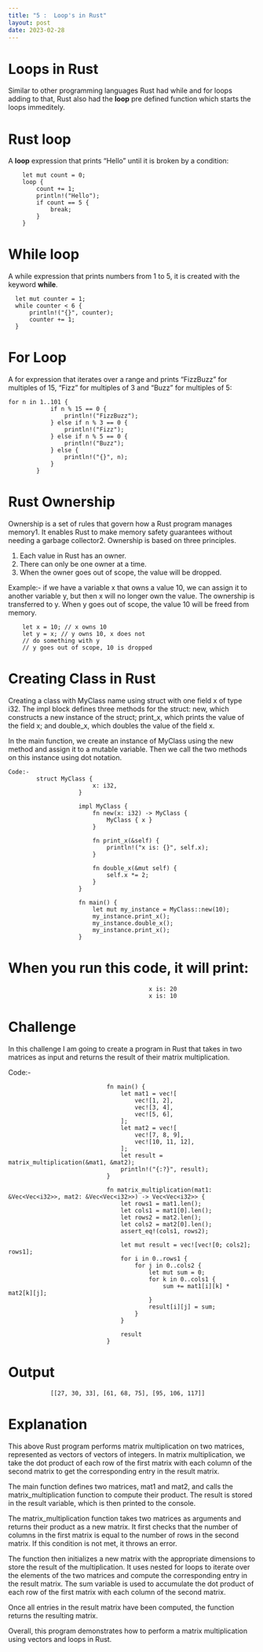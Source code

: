 ```yaml
---
title: "5 :  Loop's in Rust"
layout: post
date: 2023-02-28
---
```

# Loops in Rust

Similar to other programming languages Rust had while and for loops adding to that, Rust also had the **loop** pre defined function which starts the loops immeditely.

# Rust loop
A **loop** expression that prints “Hello” until it is broken by a condition:


        let mut count = 0;
        loop {
            count += 1;
            println!("Hello");
            if count == 5 {
                break;
            }
        }

# While loop
A while expression that prints numbers from 1 to 5, it is created with the keyword **while**.

      let mut counter = 1;
      while counter < 6 {
          println!("{}", counter);
          counter += 1;
      }

# For Loop
A for expression that iterates over a range and prints 
“FizzBuzz” for multiples of 15, “Fizz” for multiples of 3 and “Buzz” for multiples of 5:

    for n in 1..101 {
                if n % 15 == 0 {
                    println!("FizzBuzz");
                } else if n % 3 == 0 {
                    println!("Fizz");
                } else if n % 5 == 0 {
                    println!("Buzz");
                } else {
                    println!("{}", n);
                }
            }
# Rust Ownership
Ownership is a set of rules that govern how a Rust program manages memory1. It enables Rust to make memory safety guarantees without needing a garbage collector2. Ownership is based on three principles.

1. Each value in Rust has an owner.
2. There can only be one owner at a time.
3. When the owner goes out of scope, the value will be dropped.

Example:-
if we have a variable x that owns a value 10, we can assign it to another variable y, but then x will no longer own the value. The ownership is transferred to y. When y goes out of scope, the value 10 will be freed from memory.

        let x = 10; // x owns 10
        let y = x; // y owns 10, x does not
        // do something with y
        // y goes out of scope, 10 is dropped

# Creating Class in Rust
Creating a class with MyClass name using struct with one field x of type i32. The impl block defines three methods for the struct: new, which constructs a new instance of the struct; print_x, which prints the value of the field x; and double_x, which doubles the value of the field x.

In the main function, we create an instance of MyClass using the new method and assign it to a mutable variable. Then we call the two methods on this instance using dot notation.

    Code:-
            struct MyClass {
                            x: i32,
                        }

                        impl MyClass {
                            fn new(x: i32) -> MyClass {
                                MyClass { x }
                            }

                            fn print_x(&self) {
                                println!("x is: {}", self.x);
                            }

                            fn double_x(&mut self) {
                                self.x *= 2;
                            }
                        }

                        fn main() {
                            let mut my_instance = MyClass::new(10);
                            my_instance.print_x();
                            my_instance.double_x();
                            my_instance.print_x();
                        }

# When you run this code, it will print:
                                            x is: 20
                                            x is: 10
                                            
# Challenge
In this challenge I am going to create a program in Rust that takes in two matrices as input and returns the result of their matrix multiplication.

Code:-

                                fn main() {
                                    let mat1 = vec![
                                        vec![1, 2],
                                        vec![3, 4],
                                        vec![5, 6],
                                    ];
                                    let mat2 = vec![
                                        vec![7, 8, 9],
                                        vec![10, 11, 12],
                                    ];
                                    let result = matrix_multiplication(&mat1, &mat2);
                                    println!("{:?}", result);
                                }

                                fn matrix_multiplication(mat1: &Vec<Vec<i32>>, mat2: &Vec<Vec<i32>>) -> Vec<Vec<i32>> {
                                    let rows1 = mat1.len();
                                    let cols1 = mat1[0].len();
                                    let rows2 = mat2.len();
                                    let cols2 = mat2[0].len();
                                    assert_eq!(cols1, rows2);

                                    let mut result = vec![vec![0; cols2]; rows1];
                                    for i in 0..rows1 {
                                        for j in 0..cols2 {
                                            let mut sum = 0;
                                            for k in 0..cols1 {
                                                sum += mat1[i][k] * mat2[k][j];
                                            }
                                            result[i][j] = sum;
                                        }
                                    }

                                    result
                                }


# Output
                
                [[27, 30, 33], [61, 68, 75], [95, 106, 117]]
# Explanation
This above Rust program performs matrix multiplication on two matrices, represented as vectors of vectors of integers. In matrix multiplication, we take the dot product of each row of the first matrix with each column of the second matrix to get the corresponding entry in the result matrix.

The main function defines two matrices, mat1 and mat2, and calls the matrix_multiplication function to compute their product. The result is stored in the result variable, which is then printed to the console.

The matrix_multiplication function takes two matrices as arguments and returns their product as a new matrix. It first checks that the number of columns in the first matrix is equal to the number of rows in the second matrix. If this condition is not met, it throws an error.

The function then initializes a new matrix with the appropriate dimensions to store the result of the multiplication. It uses nested for loops to iterate over the elements of the two matrices and compute the corresponding entry in the result matrix. The sum variable is used to accumulate the dot product of each row of the first matrix with each column of the second matrix.

Once all entries in the result matrix have been computed, the function returns the resulting matrix.

Overall, this program demonstrates how to perform a matrix multiplication using vectors and loops in Rust.
